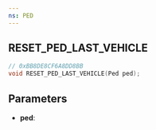```yaml
---
ns: PED
---
```

## RESET_PED_LAST_VEHICLE

```c
// 0xBB8DE8CF6A8DD8BB
void RESET_PED_LAST_VEHICLE(Ped ped);
```

## Parameters
* **ped**:
